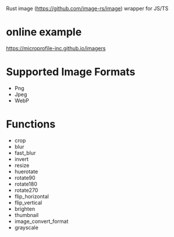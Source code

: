 Rust image (https://github.com/image-rs/image) wrapper for JS/TS

# online example
https://microprofile-inc.github.io/imagers

# Supported Image Formats

- Png
- Jpeg
- WebP

# Functions

- crop
- blur
- fast_blur
- invert
- resize
- huerotate
- rotate90
- rotate180
- rotate270
- flip_horizontal
- flip_vertical
- brighten
- thumbnail
- image_convert_format
- grayscale
